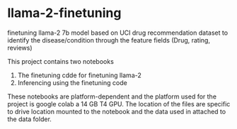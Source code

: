 # llama-2-finetuning
finetuning llama-2 7b model based on UCI drug recommendation dataset to identify the disease/condition through the feature fields (Drug, rating, reviews)

This project contains two notebooks
1. The finetuning cdde for finetuning llama-2
2. Inferencing using the finetuning code

These notebooks are platform-dependent and the platform used for the project is google colab a 14 GB T4 GPU. The location of the files are specific to drive location mounted to the notebook and the data used in attached to the data folder. 
